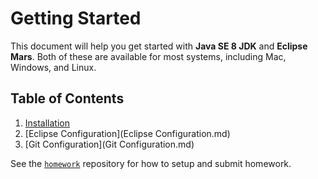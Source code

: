 # Getting Started

This document will help you get started with **Java SE 8 JDK** and **Eclipse Mars**. Both of these are available for most systems, including Mac, Windows, and Linux.

## Table of Contents

1. [Installation](Installation.md)
2. [Eclipse Configuration](Eclipse Configuration.md)
3. [Git Configuration](Git Configuration.md)  

See the [`homework`](https://www.github.com/cs212/homework) repository for how to setup and submit homework.
